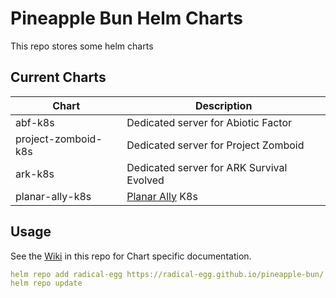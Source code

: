 # Pineapple Bun Helm Charts

This repo stores some helm charts

## Current Charts

| Chart                         | Description                                                                   |
| --------                      | -------                                                                       |
| abf-k8s                       | Dedicated server for Abiotic Factor                                           |
| project-zomboid-k8s           | Dedicated server for Project Zomboid                                          |
| ark-k8s                       | Dedicated server for ARK Survival Evolved                                     |
| planar-ally-k8s               | [Planar Ally]([https://github.com/Kruptein/PlanarAlly) K8s                    |

## Usage
See the [Wiki](https://github.com/Radical-Egg/pineapple-bun/wiki) in this repo for Chart specific documentation.

```yaml
helm repo add radical-egg https://radical-egg.github.io/pineapple-bun/
helm repo update
```
